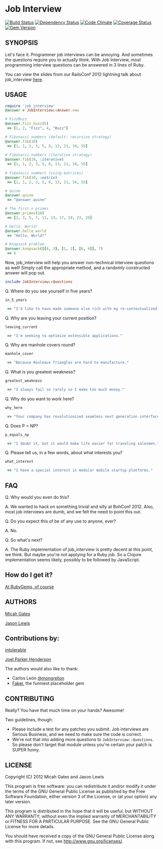 # Job Interview

[![Build Status](https://secure.travis-ci.org/ruby-jokes/job_interview.png?branch=master)](http://travis-ci.org/ruby-jokes/job_interview)
[![Dependency Status](https://gemnasium.com/ruby-jokes/job_interview.png)](https://gemnasium.com/ruby-jokes/job_interview)
[![Code Climate](https://codeclimate.com/github/ruby-jokes/job_interview.png)](https://codeclimate.com/github/ruby-jokes/job_interview)
[![Coverage Status](https://coveralls.io/repos/ruby-jokes/job_interview/badge.png?branch=master)](https://coveralls.io/r/ruby-jokes/job_interview)
[![Gem Version](https://badge.fury.io/rb/job_interview.png)](http://badge.fury.io/rb/job_interview)

## SYNOPSIS

Let's face it. Programmer job interviews can be annoying. And sometimes the questions require you to actually think. With Job Interview, most programming interview questions can be answered in 3 lines of Ruby.

You can view the slides from our RailsConf 2012 lightning talk about job_interview [here](http://ruby-jokes.github.com/job_interview/pres.html).

## USAGE

```ruby
require 'job_interview'
@answer = JobInterview::Answer.new

# FizzBuzz
@answer.fizz_buzz(5)
 => [1, 2, "Fizz", 4, "Buzz"]

# Fibonacci numbers (default: recursive strategy)
@answer.fib(10)
 => [1, 1, 2, 3, 5, 8, 13, 21, 34, 55]
 
# Fibonacci numbers (iterative strategy)
@answer.fib(10, :iterative)
 => [1, 1, 2, 3, 5, 8, 13, 21, 34, 55]
 
# Fibonacci numbers (using matrices)
@answer.fib(10, :matrix)
 => [1, 1, 2, 3, 5, 8, 13, 21, 34, 55]

# Quine
@answer.quine
 => "@answer.quine"

# The first n primes
@answer.primes(10)
 => [2, 3, 5, 7, 11, 13, 17, 19, 23, 29]

# Hello, World!
@answer.hello_world
 => "Hello, World!"

# Knapsack problem
@answer.knapsack([[4, 3], [1, 2], [6, 4]], 7)
 => 6
```

Now, job_interview will help you answer non-technical interview questions as well! Simply call the appropriate method, and a randomly constructed answer will pop out.

```ruby
include JobInterview::Questions
```

Q. Where do you see yourself in five years?

```ruby
in_5_years

 => "I'd like to have made someone else rich with my re-contextualized non-volatile open architecture."
```

Q. Why are you leaving your current position?

```ruby
leaving_current

 => "I'm seeking to optimize extensible applications."
```

Q.  Why are manhole covers round?

```ruby
manhole_cover

 => "Because Reuleaux Triangles are hard to manufacture."
```

Q.  What is you greatest weakness?

```ruby
greatest_weakness

 => "I always fail so rarely so I make too much money."
```

Q. Why do you want to work here?

```ruby
why_here

 => "Your company has revolutionized seamless next generation interface."
```

Q. Does P = NP?

```ruby
p_equals_np

 => "I doubt it, but it would make life easier for traveling salesmen."
```

Q. Please tell us, in a few words, about what interests you?

```ruby
what_interest

 => "I have a special interest in modular mobile startup platforms."
```

## FAQ

  Q. Why would you even do this?

  A. We wanted to hack on something trivial and silly at BohConf 2012. Also, most job interviews are dumb, and we felt the need to point this out.

  Q. Do you expect this of be of any use to anyone, ever?

  A. No.

  Q. So what's next?

  A. The Ruby implementation of job_interview is pretty decent at this point, we think. But maybe you're not applying for a Ruby job. So a Clojure implementation seems likely, possibly to be followed by JavaScript.

## How do I get it?

[At RubyGems, of course](http://rubygems.org/gems/job_interview)

## AUTHORS

[Micah Gates](https://github.com/mgates)

[Jason Lewis](https://github.com/canweriotnow)

## Contributions by:

[intolerable](https://github.com/intolerable)

[Joel Parker Henderson](https://github.com/joelparkerhenderson)

The authors would also like to thank:

- Carlos León [@mongrelion](https://twitter.com/mongrelion)
- [Faker](http://faker.rubyforge.org/), the funniest placeholder gem

## CONTRIBUTING

Really? You have that much time on your hands? Awesome!

Two guidelines, though:

- Please include a test for any patches you submit. Job interviews are Serious Business, and we need to make sure the code is correct.
- We're not that into adding more questions to `JobInterview::Questions`. So please don't target that module unless you're certain your patch is SUPER funny.

## LICENSE


Copyright (C) 2012 Micah Gates and Jason Lewis

This program is free software: you can redistribute it and/or modify
it under the terms of the GNU General Public License as published by
the Free Software Foundation, either version 3 of the License, or
(at your option) any later version.

This program is distributed in the hope that it will be useful,
but WITHOUT ANY WARRANTY; without even the implied warranty of
MERCHANTABILITY or FITNESS FOR A PARTICULAR PURPOSE.  See the
GNU General Public License for more details.

You should have received a copy of the GNU General Public License
along with this program.  If not, see <http://www.gnu.org/licenses/>.
